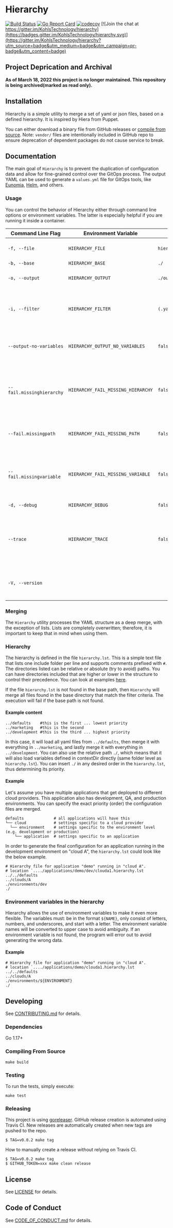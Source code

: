 # Hierarchy

[![Build Status](https://github.com/KohlsTechnology/hierarchy/actions/workflows/pipeline.yml/badge.svg?branch=master)]((https://github.com/KohlsTechnology/hierarchy/actions))
[![Go Report Card](https://goreportcard.com/badge/github.com/KohlsTechnology/hierarchy)](https://goreportcard.com/report/github.com/KohlsTechnology/hierarchy)
[![codecov](https://codecov.io/gh/KohlsTechnology/hierarchy/branch/master/graph/badge.svg)](https://codecov.io/gh/KohlsTechnology/hierarchy)
[![Join the chat at https://gitter.im/KohlsTechnology/hierarchy](https://badges.gitter.im/KohlsTechnology/hierarchy.svg)](https://gitter.im/KohlsTechnology/hierarchy?utm_source=badge&utm_medium=badge&utm_campaign=pr-badge&utm_content=badge)

## Project Deprication and Archival

**As of March 18, 2022 this project is no longer maintained. This repository is being archived(marked as read only).**

## Installation

Hierarchy is a simple utility to merge a set of yaml or json files, based on a defined hierarchy. It is inspired by Hiera from Puppet.

You can either download a binary file from GitHub releases or [compile from source](#compiling-from-source).
Note: `vendor/` files are intentionally included in GitHub repo to ensure deprecation of dependent packages do not cause service to break.

## Documentation

The main goal of `Hierarchy` is to prevent the duplication of configuration data and allow for fine-grained control over the GitOps process. The output YAML can be used to generate a `values.yml` file for GitOps tools, like [Eunomia](https://github.com/KohlsTechnology/eunomia), [Helm](https://helm.sh), and others.

### Usage

You can control the behavior of Hierarchy either through command line options or environment variables. The latter is especially helpful if you are running it inside a container.

| Command Line Flag | Environment Variable | Default | Description |
| --- | --- | --- | --- |
| `-f, --file` | `HIERARCHY_FILE` | `hierarchy.lst` | Name of the hierarchy file. |
| `-b, --base` | `HIERARCHY_BASE` | `./` | Base path. |
| `-o, --output` | `HIERARCHY_OUTPUT` | `./output.yaml` | Path and name of the output file. |
| `-i, --filter` | `HIERARCHY_FILTER` | `(.yaml\|.yml\|.json)$` | Regex for allowed file extension(s) of files being merged. |
| `--output-no-variables` | `HIERARCHY_OUTPUT_NO_VARIABLES` | `false` | Do not find and replace environment variables in output file. |
| `--fail.missinghierarchy` | `HIERARCHY_FAIL_MISSING_HIERARCHY` | `false` | Fail if a hierarchy file is not found, otherwise merge all files in base folder. |
| `--fail.missingpath` | `HIERARCHY_FAIL_MISSING_PATH` | `false` | Fail if a directory in the hierarchy is missing. |
| `--fail.missingvariable` | `HIERARCHY_FAIL_MISSING_VARIABLE` | `false` | Fail if an environment variable defined in the final yaml is not found. |
| `-d, --debug` | `HIERARCHY_DEBUG` | `false` | Print debug output. |
| `--trace` | `HIERARCHY_TRACE` | `false` | Prints a diff after processing each file. This generates A LOT of output. |
| `-V, --version` | | | Print version and build information, then exit. |

### Merging

The `Hierarchy` utility processes the YAML structure as a deep merge, with the exception of lists. Lists are completely overwritten; therefore, it is important to keep that in mind when using them.

### Hierarchy

The hierarchy is defined in the file `hierarchy.lst`. This is a simple text file that lists one include folder per line and supports comments prefixed with `#`. The directories listed can be relative or absolute (try to avoid) paths. You can have directories included that are higher or lower in the structure to control their precedence. You can look at examples [here](https://github.com/KohlsTechnology/hierarchy/blob/master/testdata/).

If the file `hierarchy.lst` is not found in the base path, then `Hierarchy` will merge all files found in the base directory that match the filter criteria. The execution will fail if the base path is not found.

#### Example content
```
../defaults    #this is the first ... lowest priority
../marketing   #this is the second
../development #this is the third ... highest priority
```

In this case, it will load all yaml files from `../defaults`, then merge it with everything in `../marketing`, and lastly merge it with everything in `../development`. You can also use the relative path `./`, which means that it will also load variables defined in contextDir directly (same folder level as `hierarchy.lst`). You can insert `./` in any desired order in the `hierarchy.lst`, thus determining its priority.

#### Example

Let's assume you have multiple applications that get deployed to different cloud providers. This application also has development, QA, and production environments. You can specify the exact priority (order) the configuration files are merged.

```
defaults             # all applications will have this
└── cloud            # settings specific to a cloud provider
  └── environment    # settings specific to the environment level (e.g. development or production)
    └── application  # settings specific to an application
```

In order to generate the final configuration for an application running in the development environment on "cloud A", the `hierarchy.lst` could look like the below example.

```
# Hierarchy file for application "demo" running in "cloud A".
# location `..../applications/demo/dev/clouda1.hierarchy.lst
../../defaults
../clouds/A
./environments/dev
./
```

### Environment variables in the hierarchy

Hierarchy allows the use of environment variables to make it even more flexible. The variables must: be in the format `${NAME}`, only consist of letters, numbers, and underscores, and start with a letter. The environment variable names will be converted to upper case to avoid ambiguity. If an environment variable is not found, the program will error out to avoid generating the wrong data.

#### Example
```
# Hierarchy file for application "demo" running in "cloud A".
# location `..../applications/demo/clouda1.hierarchy.lst
../../defaults
../clouds/A
./environments/${ENVIRONMENT}
./
```

## Developing

See [CONTRIBUTING.md](.github/CONTRIBUTING.md) for details.


### Dependencies
Go 1.17+

### Compiling From Source
```
make build
```

### Testing

To run the tests, simply execute:
```
make test
```

### Releasing

This project is using [goreleaser](https://goreleaser.com). GitHub release creation is automated using Travis
CI. New releases are automatically created when new tags are pushed to the repo.
```
$ TAG=v0.0.2 make tag
```

How to manually create a release without relying on Travis CI.
```
$ TAG=v0.0.2 make tag
$ GITHUB_TOKEN=xxx make clean release
```

## License

See [LICENSE](LICENSE) for details.

## Code of Conduct

See [CODE_OF_CONDUCT.md](.github/CODE_OF_CONDUCT.md)
for details.
